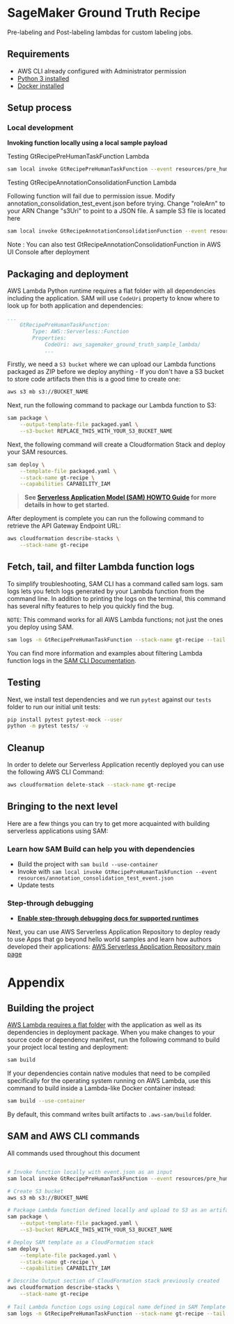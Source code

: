 # SageMaker Ground Truth Recipe

Pre-labeling and Post-labeling lambdas for custom labeling jobs.

## Requirements

* AWS CLI already configured with Administrator permission
* [Python 3 installed](https://www.python.org/downloads/)
* [Docker installed](https://www.docker.com/community-edition)

## Setup process

### Local development

**Invoking function locally using a local sample payload**

Testing GtRecipePreHumanTaskFunction Lambda

```bash
sam local invoke GtRecipePreHumanTaskFunction --event resources/pre_human_task_test_event.json 
```

Testing GtRecipeAnnotationConsolidationFunction Lambda

Following function will fail due to permission issue. Modify annotation_consolidation_test_event.json before 
trying. 
Change "roleArn" to your ARN
Change "s3Uri" to point to a JSON file. A sample S3 file is located here  

 

```bash
sam local invoke GtRecipeAnnotationConsolidationFunction --event resources/annotation_consolidation_test_event.json 
```
Note : You can also test GtRecipeAnnotationConsolidationFunction in AWS UI Console after deployment


## Packaging and deployment

AWS Lambda Python runtime requires a flat folder with all dependencies including the application. SAM will use `CodeUri` property to know where to look up for both application and dependencies:

```yaml
...
    GtRecipePreHumanTaskFunction:
        Type: AWS::Serverless::Function
        Properties:
            CodeUri: aws_sagemaker_ground_truth_sample_lambda/
            ...
```

Firstly, we need a `S3 bucket` where we can upload our Lambda functions packaged as ZIP before we deploy anything - If you don't have a S3 bucket to store code artifacts then this is a good time to create one:

```bash
aws s3 mb s3://BUCKET_NAME
```

Next, run the following command to package our Lambda function to S3:

```bash
sam package \
    --output-template-file packaged.yaml \
    --s3-bucket REPLACE_THIS_WITH_YOUR_S3_BUCKET_NAME
```

Next, the following command will create a Cloudformation Stack and deploy your SAM resources.

```bash
sam deploy \
    --template-file packaged.yaml \
    --stack-name gt-recipe \
    --capabilities CAPABILITY_IAM
```

> **See [Serverless Application Model (SAM) HOWTO Guide](https://docs.aws.amazon.com/serverless-application-model/latest/developerguide/serverless-quick-start.html) for more details in how to get started.**

After deployment is complete you can run the following command to retrieve the API Gateway Endpoint URL:

```bash
aws cloudformation describe-stacks \
    --stack-name gt-recipe 
``` 

## Fetch, tail, and filter Lambda function logs

To simplify troubleshooting, SAM CLI has a command called sam logs. sam logs lets you fetch logs generated by your Lambda function from the command line. In addition to printing the logs on the terminal, this command has several nifty features to help you quickly find the bug.

`NOTE`: This command works for all AWS Lambda functions; not just the ones you deploy using SAM.

```bash
sam logs -n GtRecipePreHumanTaskFunction --stack-name gt-recipe --tail
```

You can find more information and examples about filtering Lambda function logs in the [SAM CLI Documentation](https://docs.aws.amazon.com/serverless-application-model/latest/developerguide/serverless-sam-cli-logging.html).

## Testing


Next, we install test dependencies and we run `pytest` against our `tests` folder to run our initial unit tests:

```bash
pip install pytest pytest-mock --user
python -m pytest tests/ -v
```

## Cleanup

In order to delete our Serverless Application recently deployed you can use the following AWS CLI Command:

```bash
aws cloudformation delete-stack --stack-name gt-recipe
```

## Bringing to the next level

Here are a few things you can try to get more acquainted with building serverless applications using SAM:

### Learn how SAM Build can help you with dependencies

* Build the project with ``sam build --use-container``
* Invoke with ``sam local invoke GtRecipePreHumanTaskFunction --event resources/annotation_consolidation_test_event.json ``
* Update tests


### Step-through debugging

* **[Enable step-through debugging docs for supported runtimes]((https://docs.aws.amazon.com/serverless-application-model/latest/developerguide/serverless-sam-cli-using-debugging.html))**

Next, you can use AWS Serverless Application Repository to deploy ready to use Apps that go beyond hello world samples and learn how authors developed their applications: [AWS Serverless Application Repository main page](https://aws.amazon.com/serverless/serverlessrepo/)

# Appendix

## Building the project

[AWS Lambda requires a flat folder](https://docs.aws.amazon.com/lambda/latest/dg/lambda-python-how-to-create-deployment-package.html) with the application as well as its dependencies in  deployment package. When you make changes to your source code or dependency manifest,
run the following command to build your project local testing and deployment:

```bash
sam build
```

If your dependencies contain native modules that need to be compiled specifically for the operating system running on AWS Lambda, use this command to build inside a Lambda-like Docker container instead:
```bash
sam build --use-container
```

By default, this command writes built artifacts to `.aws-sam/build` folder.

## SAM and AWS CLI commands

All commands used throughout this document

```bash

# Invoke function locally with event.json as an input
sam local invoke GtRecipePreHumanTaskFunction --event resources/pre_human_task_test_event.json

# Create S3 bucket
aws s3 mb s3://BUCKET_NAME

# Package Lambda function defined locally and upload to S3 as an artifact
sam package \
    --output-template-file packaged.yaml \
    --s3-bucket REPLACE_THIS_WITH_YOUR_S3_BUCKET_NAME

# Deploy SAM template as a CloudFormation stack
sam deploy \
    --template-file packaged.yaml \
    --stack-name gt-recipe \
    --capabilities CAPABILITY_IAM

# Describe Output section of CloudFormation stack previously created
aws cloudformation describe-stacks \
    --stack-name gt-recipe
    
# Tail Lambda function Logs using Logical name defined in SAM Template
sam logs -n GtRecipePreHumanTaskFunction --stack-name gt-recipe --tail
```

